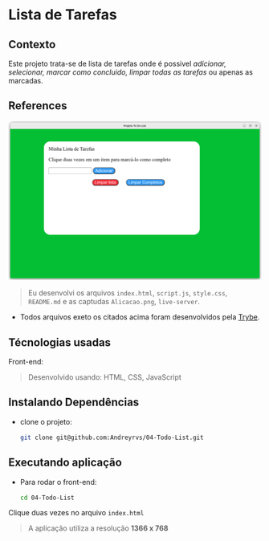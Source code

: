 # Lista de Tarefas

## Contexto

Este projeto trata-se de lista de tarefas onde é possivel *adicionar, selecionar, marcar como concluido, limpar todas as tarefas* ou apenas as marcadas.

## References

![aplicação todo list](./Aplicacao.png)

> Eu desenvolvi os arquivos `index.html`, `script.js`, `style.css`, `README.md` e as captudas `Alicacao.png`, `live-server`.

- Todos arquivos exeto os citados acima foram desenvolvidos pela [Trybe](https://www.betrybe.com/).

## Técnologias usadas

Front-end:
> Desenvolvido usando: HTML, CSS, JavaScript

## Instalando Dependências

- clone o projeto:

  ```bash
  git clone git@github.com:Andreyrvs/04-Todo-List.git
  ```

## Executando aplicação

- Para rodar o front-end:

  ```bash
  cd 04-Todo-List
  ```

Clique duas vezes no arquivo `index.html`

> A aplicação utiliza a resolução **1366 x 768**

